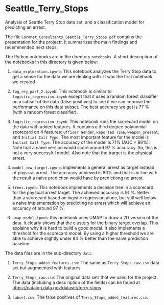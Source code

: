 # Seattle_Terry_Stops
Analysis of Seattle Terry Stop data set, and a classification model for predicting an arrest.

The file `Coronet_Consultants_Seattle_Terry_Stops.pdf` contains the presentation for the projectr. It summarizes the main findings and recemmended next steps.

The Python notebooks are in the directory `notebooks`. A short description of the notebooks in this directory is given below:

1) `data_exploration.ipynb`: This notebook analyzes the Terry Stop data to get a sense for the data we are dealing with. It was the first notebook we created

2) `log_reg_part_2.ipynb`: This notebook is similar to `logistic_regression.ipynb` except that it uses a random forest classifier on a subset of the data (false positives) to see if we can improve the performance on this data subset. The best accuracy we get is 77 % (with a random forest classifier).

3) `logistic_regression.ipynb`: This notebook runs the scorecard model on the data with added features. It contains a third degree polynomial scorecard on 4 features: `Officer Gender`, `Reported Time`, `weapon_present`, and `Initial Call Type`. The most important feature for the model is `Initial Call Type`. The accuracy of the model is 71% (AUC = 86%). Note that a naive version would score around 97 % accuracy. So, this is not a very successful model. Also note that the trarget is the physical arrest.

4) `model_new_target.ipynb`: implements a general arrest as target instead of physical arrest. The accuracy achieved is 80% and that is in line with the result a naive prediction would have by predictiong no arrest.

5) `trees.ipynb`: This notebook implements a decision tree in a scorecard for the physical arrest target. The achieved accuracy is 91 %. Better than a scorecard based on logistic regression alone, but still well below a naive implementation by predicting no arrest which will achieve an accuracy of around 97 %.

6) `umap_model.ipynb`: this notebook uses UMAP to draw a 2D version of the data. It clearly shows that the clusters for the binary target overlap. This explains why it is hard to build a good model. It also implements a threshold for the scorecard model. By using a higher threshold we are able to achieve slightly under 84 % better than the naive prediction baseline.

The data files are in the sub-directory `data`.

1) `Terry_Stops_added_features.csv`: The same as `Terry_Stops_raw.csv` data set but augmnented with features. 

2) `Terry_Stops_raw.csv`: The original data setr that we used for the project. The data (including a desc ription of the fields) can be found at https://catalog.data.gov/dataset/terry-stops

3) `subset.csv`: The false positives of `Terry_Stops_added_features.csv`. 

